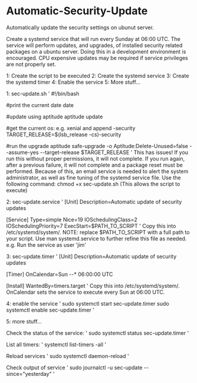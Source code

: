 # Automatic-Security-Update

Automatically update the security settings on ubunut server.

Create a systemd service that will run every Sunday at 06:00 UTC.  The service will perform updates, and upgrades, 
of installed security related packages on a ubuntu server.  Doing this in a development environment is encouraged.  CPU 
expensive updates may be required if service privileges are not properly set.

1: Create the script to be executed
2: Create the systemd service
3: Create the systemd timer
4: Enable the service
5: More stuff...

1: sec-update.sh
'
#!/bin/bash

#print the current date
date

#update using aptitude
aptitude update

#get the current os: e.g. xenial and append -security
TARGET_RELEASE=$(lsb_release -cs)-security

#run the upgrade
aptitude safe-upgrade -o Aptitude:Delete-Unused=false --assume-yes --target-release $TARGET_RELEASE
'
This has issues!  If you run this without proper permissions, it will not complete.  If you run again, after a previous failure, it will not complete and a package reset must be performed.  Because of this, an email service is needed to alert the system administrator, as well as fine tuning of the systemd service file.  Use the following command: chmod +x sec-update.sh (This allows the script to execute)

2: sec-update.service
'
[Unit]
Description=Automatic update of security updates

[Service]
Type=simple
Nice=19
IOSchedulingClass=2
IOSchedulingPriority=7
ExecStart=$PATH_TO_SCRIPT
'
Copy this into /etc/systemd/system/.  NOTE: replace $PATH_TO_SCRIPT with a full path to your script.  Use man systemd.service to further refine this file as needed.  e.g. Run the service as user 'jim'

3: sec-update.timer
'
[Unit]
Description=Automatic update of security updates

[Timer]
OnCalendar=Sun *-*-* 06:00:00 UTC

[Install]
WantedBy=timers.target
'
Copy this into /etc/systemd/system/.  OnCalendar sets the service to execute every Sun at 06:00 UTC.

4: enable the service
'
sudo systemctl start sec-update.timer
sudo systemctl enable sec-update.timer
'

5: more stuff...

Check the status of the service:
'
sudo systemctl status sec-update.timer
'

List all timers:
'
systemctl list-timers -all
'

Reload services
'
sudo systemctl daemon-reload
'

Check output of service
'
sudo journalctl -u sec-update --since="yesterday"
'
